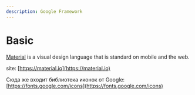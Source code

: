 ```yaml
---
description: Google Framework
---
```


# Basic

[Material](https://material.io/guidelines) is a visual design language that is standard on mobile and the web.

site: [https://material.io](https://material.io)

Сюда же входит библиотека иконок от Google: [https://fonts.google.com/icons](https://fonts.google.com/icons)
